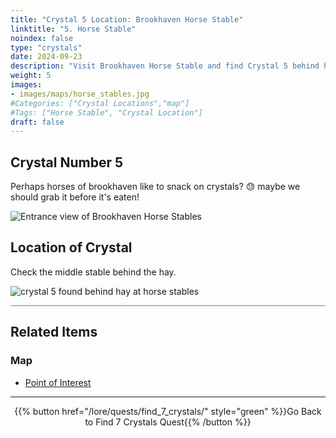 ```yaml
---
title: "Crystal 5 Location: Brookhaven Horse Stable"
linktitle: "5. Horse Stable"
noindex: false
type: "crystals"
date: 2024-09-23
description: "Visit Brookhaven Horse Stable and find Crystal 5 behind hay in the middle stable. Another step forward in your quest for crystals!"
weight: 5
images:
- images/maps/horse_stables.jpg
#Categories: ["Crystal Locations","map"]
#Tags: ["Horse Stable", "Crystal Location"]
draft: false
--- 
```


## Crystal Number 5

Perhaps horses of brookhaven like to snack on crystals? :sweat: maybe we should grab it before it's eaten!

![Entrance view of Brookhaven Horse Stables](/images/maps/horse_stables.jpg?width=400px)

## Location of Crystal

Check the middle stable behind the hay. 

![crystal 5 found behind hay at horse stables](/images/maps/crystals/crystal_5_behind_hay_at_horse_stables.png?width=400px)

<hr style="background-color: #28b44c" size=8>

## Related Items

### Map

- [Point of Interest](/map/poi/horse-stable)

---

<div align="center">{{% button href="/lore/quests/find_7_crystals/" style="green" %}}Go Back to Find 7 Crystals Quest{{% /button %}}</div>

